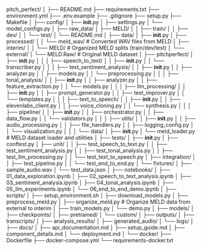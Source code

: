 pitch_perfect/
│
├── README.md
├── requirements.txt
├── environment.yml
├── .env.example
├── .gitignore
├── setup.py
├── Makefile
│
├── config/
│   ├── __init__.py
│   ├── settings.py
│   └── model_configs.py
│
├── raw_data/
│   ├── MELD/
│   │   ├── train/
│   │   ├── dev/
│   │   └── test/
│   └── README.md
│
├── data/
│   ├── __init__.py
│   ├── processed/
│   │   └── meld_wav/          # Converted WAV files from MELD
│   ├── interim/
│   │   └── MELD/              # Organized MELD splits (train/dev/test)
│   └── external/
│       └── MELD.Raw/          # Original MELD dataset
│
├── pitchperfect/
│   ├── __init__.py
│   │
│   ├── speech_to_text/
│   │   ├── __init__.py
│   │   └── transcriber.py
│   │
│   ├── text_sentiment_analysis/
│   │   ├── __init__.py
│   │   ├── analyzer.py
│   │   ├── models.py
│   │   └── preprocessing.py
│   │
│   ├── tonal_analysis/
│   │   ├── __init__.py
│   │   ├── analyzer.py
│   │   ├── feature_extraction.py
│   │   └── models.py
│   │
│   ├── llm_processing/
│   │   ├── __init__.py
│   │   ├── prompt_generator.py
│   │   ├── text_improver.py
│   │   └── templates.py
│   │
│   ├── text_to_speech/
│   │   ├── __init__.py
│   │   ├── elevenlabs_client.py
│   │   ├── voice_cloning.py
│   │   └── synthesis.py
│   │
│   ├── pipeline/
│   │   ├── __init__.py
│   │   ├── orchestrator.py
│   │   ├── data_flow.py
│   │   └── validators.py
│   │
│   ├── utils/
│   │   ├── __init__.py
│   │   ├── audio_processing.py
│   │   ├── file_handlers.py
│   │   ├── logging_config.py
│   │   └── visualization.py
│   │
│   └── data/
│       ├── __init__.py
│       └── meld_loader.py      # MELD dataset loader and utilities
│
├── tests/
│   ├── __init__.py
│   ├── conftest.py
│   ├── unit/
│   │   ├── test_speech_to_text.py
│   │   ├── test_sentiment_analysis.py
│   │   ├── test_tonal_analysis.py
│   │   ├── test_llm_processing.py
│   │   └── test_text_to_speech.py
│   ├── integration/
│   │   ├── test_pipeline.py
│   │   └── test_end_to_end.py
│   └── fixtures/
│       ├── sample_audio.wav
│       └── test_data.json
│
├── notebooks/
│   ├── 01_data_exploration.ipynb
│   ├── 02_speech_to_text_analysis.ipynb
│   ├── 03_sentiment_analysis.ipynb
│   ├── 04_tonal_analysis.ipynb
│   ├── 05_llm_experiments.ipynb
│   └── 06_end_to_end_demo.ipynb
│
├── scripts/
│   ├── setup_environment.sh
│   ├── download_models.py
│   ├── preprocess_meld.py
│   ├── organize_meld.py        # Organize MELD data from external to interim
│   ├── train_models.py
│   └── demo.py
│
├── models/
│   ├── checkpoints/
│   ├── pretrained/
│   └── custom/
│
├── outputs/
│   ├── transcripts/
│   ├── analysis_results/
│   ├── generated_audio/
│   └── logs/
│
├── docs/
│   ├── api_documentation.md
│   ├── setup_guide.md
│   ├── component_details.md
│   └── deployment.md
│
└── docker/
    ├── Dockerfile
    ├── docker-compose.yml
    └── requirements-docker.txt
